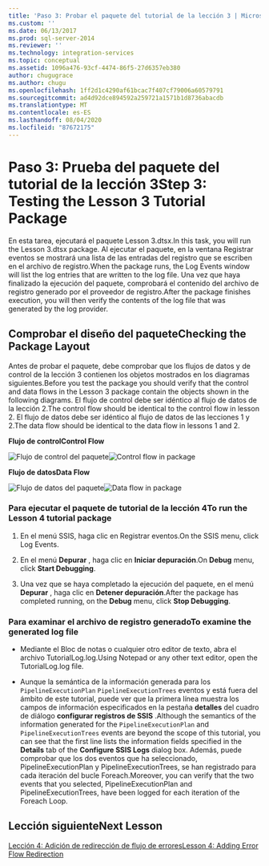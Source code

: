 ```yaml
---
title: 'Paso 3: Probar el paquete del tutorial de la lección 3 | Microsoft Docs'
ms.custom: ''
ms.date: 06/13/2017
ms.prod: sql-server-2014
ms.reviewer: ''
ms.technology: integration-services
ms.topic: conceptual
ms.assetid: 1096a476-93cf-4474-86f5-27d6357eb380
author: chugugrace
ms.author: chugu
ms.openlocfilehash: 1ff2d1c4290af61bcac7f407cf79006a60579791
ms.sourcegitcommit: ad4d92dce894592a259721a1571b1d8736abacdb
ms.translationtype: MT
ms.contentlocale: es-ES
ms.lasthandoff: 08/04/2020
ms.locfileid: "87672175"
---
```

# <a name="step-3-testing-the-lesson-3-tutorial-package"></a><span data-ttu-id="56869-102">Paso 3: Prueba del paquete del tutorial de la lección 3</span><span class="sxs-lookup"><span data-stu-id="56869-102">Step 3: Testing the Lesson 3 Tutorial Package</span></span>
  <span data-ttu-id="56869-103">En esta tarea, ejecutará el paquete Lesson 3.dtsx.</span><span class="sxs-lookup"><span data-stu-id="56869-103">In this task, you will run the Lesson 3.dtsx package.</span></span> <span data-ttu-id="56869-104">Al ejecutar el paquete, en la ventana Registrar eventos se mostrará una lista de las entradas del registro que se escriben en el archivo de registro.</span><span class="sxs-lookup"><span data-stu-id="56869-104">When the package runs, the Log Events window will list the log entries that are written to the log file.</span></span> <span data-ttu-id="56869-105">Una vez que haya finalizado la ejecución del paquete, comprobará el contenido del archivo de registro generado por el proveedor de registro.</span><span class="sxs-lookup"><span data-stu-id="56869-105">After the package finishes execution, you will then verify the contents of the log file that was generated by the log provider.</span></span>  
  
## <a name="checking-the-package-layout"></a><span data-ttu-id="56869-106">Comprobar el diseño del paquete</span><span class="sxs-lookup"><span data-stu-id="56869-106">Checking the Package Layout</span></span>  
 <span data-ttu-id="56869-107">Antes de probar el paquete, debe comprobar que los flujos de datos y de control de la lección 3 contienen los objetos mostrados en los diagramas siguientes.</span><span class="sxs-lookup"><span data-stu-id="56869-107">Before you test the package you should verify that the control and data flows in the Lesson 3 package contain the objects shown in the following diagrams.</span></span> <span data-ttu-id="56869-108">El flujo de control debe ser idéntico al flujo de datos de la lección 2.</span><span class="sxs-lookup"><span data-stu-id="56869-108">The control flow should be identical to the control flow in lesson 2.</span></span> <span data-ttu-id="56869-109">El flujo de datos debe ser idéntico al flujo de datos de las lecciones 1 y 2.</span><span class="sxs-lookup"><span data-stu-id="56869-109">The data flow should be identical to the data flow in lessons 1 and 2.</span></span>  
  
 <span data-ttu-id="56869-110">**Flujo de control**</span><span class="sxs-lookup"><span data-stu-id="56869-110">**Control Flow**</span></span>  
  
 <span data-ttu-id="56869-111">![Flujo de control del paquete](../../2014/tutorials/media/task4lesson2control.gif "Flujo de control del paquete")</span><span class="sxs-lookup"><span data-stu-id="56869-111">![Control flow in package](../../2014/tutorials/media/task4lesson2control.gif "Control flow in package")</span></span>  
  
 <span data-ttu-id="56869-112">**Flujo de datos**</span><span class="sxs-lookup"><span data-stu-id="56869-112">**Data Flow**</span></span>  
  
 <span data-ttu-id="56869-113">![Flujo de datos del paquete](../../2014/tutorials/media/task9lesson1data.gif "Flujo de datos del paquete")</span><span class="sxs-lookup"><span data-stu-id="56869-113">![Data flow in package](../../2014/tutorials/media/task9lesson1data.gif "Data flow in package")</span></span>  
  
### <a name="to-run-the-lesson-4-tutorial-package"></a><span data-ttu-id="56869-114">Para ejecutar el paquete de tutorial de la lección 4</span><span class="sxs-lookup"><span data-stu-id="56869-114">To run the Lesson 4 tutorial package</span></span>  
  
1.  <span data-ttu-id="56869-115">En el menú SSIS, haga clic en Registrar eventos.</span><span class="sxs-lookup"><span data-stu-id="56869-115">On the SSIS menu, click Log Events.</span></span>  
  
2.  <span data-ttu-id="56869-116">En el menú **Depurar** , haga clic en **Iniciar depuración**.</span><span class="sxs-lookup"><span data-stu-id="56869-116">On **Debug** menu, click **Start Debugging**.</span></span>  
  
3.  <span data-ttu-id="56869-117">Una vez que se haya completado la ejecución del paquete, en el menú **Depurar** , haga clic en **Detener depuración**.</span><span class="sxs-lookup"><span data-stu-id="56869-117">After the package has completed running, on the **Debug** menu, click **Stop Debugging**.</span></span>  
  
### <a name="to-examine-the-generated-log-file"></a><span data-ttu-id="56869-118">Para examinar el archivo de registro generado</span><span class="sxs-lookup"><span data-stu-id="56869-118">To examine the generated log file</span></span>  
  
-   <span data-ttu-id="56869-119">Mediante el Bloc de notas o cualquier otro editor de texto, abra el archivo TutorialLog.log.</span><span class="sxs-lookup"><span data-stu-id="56869-119">Using Notepad or any other text editor, open the TutorialLog.log file.</span></span>  
  
-   <span data-ttu-id="56869-120">Aunque la semántica de la información generada para los `PipelineExecutionPlan` `PipelineExecutionTrees` eventos y está fuera del ámbito de este tutorial, puede ver que la primera línea muestra los campos de información especificados en la pestaña **detalles** del cuadro de diálogo **configurar registros de SSIS** .</span><span class="sxs-lookup"><span data-stu-id="56869-120">Although the semantics of the information generated for the `PipelineExecutionPlan` and `PipelineExecutionTrees` events are beyond the scope of this tutorial, you can see that the first line lists the information fields specified in the **Details** tab of the **Configure SSIS Logs** dialog box.</span></span> <span data-ttu-id="56869-121">Además, puede comprobar que los dos eventos que ha seleccionado, PipelineExecutionPlan y PipelineExecutionTrees, se han registrado para cada iteración del bucle Foreach.</span><span class="sxs-lookup"><span data-stu-id="56869-121">Moreover, you can verify that the two events that you selected, PipelineExecutionPlan and PipelineExecutionTrees, have been logged for each iteration of the Foreach Loop.</span></span>  
  
## <a name="next-lesson"></a><span data-ttu-id="56869-122">Lección siguiente</span><span class="sxs-lookup"><span data-stu-id="56869-122">Next Lesson</span></span>  
 [<span data-ttu-id="56869-123">Lección 4: Adición de redirección de flujo de errores</span><span class="sxs-lookup"><span data-stu-id="56869-123">Lesson 4: Adding Error Flow Redirection</span></span>](../integration-services/lesson-4-add-error-flow-redirection-with-ssis.md)  
  
  
